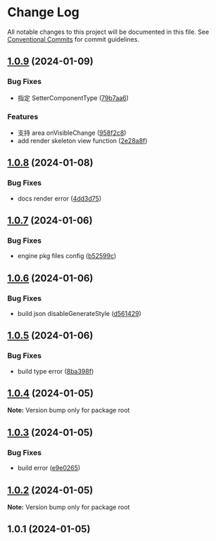 # Change Log

All notable changes to this project will be documented in this file.
See [Conventional Commits](https://conventionalcommits.org) for commit guidelines.

## [1.0.9](https://github.com/graphix-editor/Graphix/compare/v1.0.8...v1.0.9) (2024-01-09)


### Bug Fixes

* 指定 SetterComponentType ([79b7aa6](https://github.com/graphix-editor/Graphix/commit/79b7aa6b3db720d2e7aed7dde064cc49d568162e))


### Features

* 支持 area onVisibleChange ([958f2c8](https://github.com/graphix-editor/Graphix/commit/958f2c86301274a376cb46cd33cae1c3de08315e))
* add render skeleton view function ([2e28a8f](https://github.com/graphix-editor/Graphix/commit/2e28a8f8998fe7f1e85fa497f79e37befe7efa67))





## [1.0.8](https://github.com/graphix-editor/Graphix/compare/v1.0.7...v1.0.8) (2024-01-08)


### Bug Fixes

* docs render error ([4dd3d75](https://github.com/graphix-editor/Graphix/commit/4dd3d75f907989dfb9d803e8cb287d7eccc06bd5))





## [1.0.7](https://github.com/graphix-editor/Graphix/compare/v1.0.6...v1.0.7) (2024-01-06)


### Bug Fixes

* engine pkg files config ([b52599c](https://github.com/graphix-editor/Graphix/commit/b52599c6a190a639fa3149999747b03888156a56))





## [1.0.6](https://github.com/graphix-editor/Graphix/compare/v1.0.5...v1.0.6) (2024-01-06)


### Bug Fixes

* build json disableGenerateStyle ([d561429](https://github.com/graphix-editor/Graphix/commit/d5614295ad7f516149437cf13fbd8bfd0bfa948b))





## [1.0.5](https://github.com/graphix-editor/Graphix/compare/v1.0.4...v1.0.5) (2024-01-06)


### Bug Fixes

* build type error ([8ba398f](https://github.com/graphix-editor/Graphix/commit/8ba398f696b233b35c0fb0abca34d33f26ae4ba3))





## [1.0.4](https://github.com/graphix-editor/Graphix/compare/v1.0.3...v1.0.4) (2024-01-05)

**Note:** Version bump only for package root





## [1.0.3](https://github.com/graphix-editor/Graphix/compare/v1.0.2...v1.0.3) (2024-01-05)


### Bug Fixes

* build error ([e9e0265](https://github.com/graphix-editor/Graphix/commit/e9e026505237e29f15fd139b6fb0e2eb77b0161f))





## [1.0.2](https://github.com/graphix-editor/Graphix/compare/v1.0.1...v1.0.2) (2024-01-05)

**Note:** Version bump only for package root





## 1.0.1 (2024-01-05)
